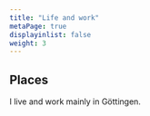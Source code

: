 ```yaml
---
title: "Life and work"
metaPage: true
displayinlist: false
weight: 3
---
```


## Places

I live and work mainly in Göttingen.

